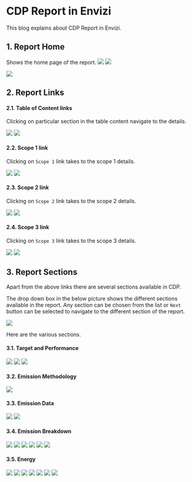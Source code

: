 # CDP Report in Envizi

This blog explains about CDP Report in Envizi. 

## 1. Report Home

Shows the home page of the report.
<img src="images/image-11.png">
<img src="images/image-12.png">

<img src="images/image-13.png">

## 2. Report Links

#### 2.1. Table of Content links

Clicking on particular section in the table content navigate to the details.

<img src="images/image-22.png">

<img src="images/image-23.png">

#### 2.2. Scope 1 link

Clicking on `Scope 1` link takes to the scope 1 details.

<img src="images/image-24.png">

<img src="images/image-25.png">

#### 2.3. Scope 2 link

Clicking on `Scope 2` link takes to the scope 2 details.

<img src="images/image-26.png">

<img src="images/image-27.png">

#### 2.4. Scope 3 link

Clicking on `Scope 3` link takes to the scope 3 details.

<img src="images/image-28.png">

<img src="images/image-29.png">


## 3. Report Sections

Apart from the above links there are several sections available in CDP.

The drop down box in the below picture shows the different sections available in the report. Any section can be chosen  from the list or `Next` button can be selected to navigate to the different section of the report.

<img src="images/image-31.png">

Here are the various sections.

#### 3.1. Target and Performance

<img src="images/image-32-1.png">

<img src="images/image-32-2.png">

<img src="images/image-32-3.png">

#### 3.2. Emission Methodology

<img src="images/image-33.png">

#### 3.3. Emission Data

<img src="images/image-34-1.png">

<img src="images/image-34-2.png">

#### 3.4. Emission Breakdown

<img src="images/image-35-1.png">

<img src="images/image-35-2.png">

<img src="images/image-35-3.png">

<img src="images/image-35-4.png">

<img src="images/image-35-5.png">

<img src="images/image-35-6.png">

#### 3.5. Energy

<img src="images/image-36-1.png">
<img src="images/image-36-2.png">
<img src="images/image-36-3.png">
<img src="images/image-36-4.png">
<img src="images/image-36-5.png">
<img src="images/image-36-6.png">
<img src="images/image-36-7.png">
